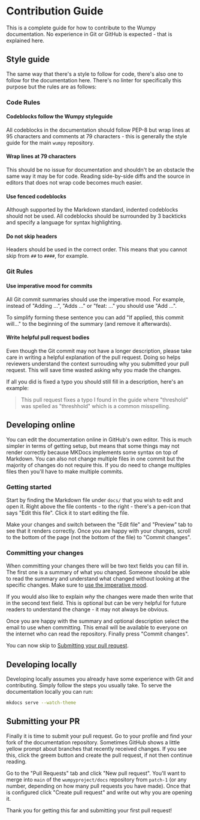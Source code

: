 # Contribution Guide

This is a complete guide for how to contribute to the Wumpy documentation. No
experience in Git or GitHub is expected - that is explained here.

## Style guide

The same way that there's a style to follow for code, there's also one to
follow for the documentation here. There's no linter for specifically this
purpose but the rules are as follows:

### Code Rules

#### Codeblocks follow the Wumpy styleguide

All codeblocks in the documentation should follow PEP-8 but wrap lines at 95
characters and comments at 79 characters - this is generally the style guide
for the main `wumpy` repository.

#### Wrap lines at 79 characters

This should be no issue for documentation and shouldn't be an obstacle the same
way it may be for code. Reading side-by-side diffs and the source in editors
that does not wrap code becomes much easier.

#### Use fenced codeblocks

Although supported by the Markdown standard, indented codeblocks should not be
used. All codeblocks should be surrounded by 3 backticks and specify a
language for syntax highlighting.

#### Do not skip headers

Headers should be used in the correct order. This means that you cannot skip
from `##` to `####`, for example.

### Git Rules

#### Use imperative mood for commits

All Git commit summaries should use the imperative mood. For example, instead
of "Adding ...", "Adds ..." or "feat: ..." you should use "Add ...".

To simplify forming these sentence you can add "If applied, this commit
will..." to the beginning of the summary (and remove it afterwards).

#### Write helpful pull request bodies

Even though the Git commit may not have a longer description, please take care
in writing a helpful explanation of the pull request. Doing so helps reviewers
understand the context surrouding why you submitted your pull request. This
will save time wasted asking why you made the changes.

If all you did is fixed a typo you should still fill in a description, here's
an example:

> This pull request fixes a typo I found in the guide where "threshold" was
> spelled as "threshhold" which is a common misspelling.

## Developing online

You can edit the documentation online in GitHub's own editor. This is much
simpler in terms of getting setup, but means that some things may not render
correctly because MKDocs implements some syntax on top of Markdown. You can
also not change multiple files in one commit but the majority of changes do not
require this. If you do need to change multiples files then you'll have to make
multiple commits.

### Getting started

Start by finding the Markdown file under `docs/` that you wish to edit and
open it. Right above the file contents - to the right - there's a pen-icon that
says "Edit this file". Click it to start editing the file.

Make your changes and switch between the "Edit file" and "Preview" tab to see
that it renders correctly. Once you are happy with your changes, scroll to the
bottom of the page (not the bottom of the file) to "Commit changes".

### Committing your changes

When committing your changes there will be two text fields you can fill in. The
first one is a summary of what you changed. Someone should be able to read the
summary and understand what changed without looking at the specific changes.
Make sure to [use the imperative mood](#use-imperative-mood-for-commits).

If you would also like to explain *why* the changes were made then write that
in the second text field. This is optional but can be very helpful for future
readers to understand the change - it may not always be obvious.

Once you are happy with the summary and optional description select the email
to use when committing. This email will be available to everyone on the
internet who can read the repository. Finally press "Commit changes".

You can now skip to [Submitting your pull request](#submitting-your-pr).

## Developing locally

Developing locally assumes you already have some experience with Git and
contributing. Simply follow the steps you usually take. To serve the
documentation locally you can run:

```bash
mkdocs serve --watch-theme
```

## Submitting your PR

Finally it is time to submit your pull request. Go to your profile and find
your fork of the documentation repository. Sometimes GitHub shows a little
yellow prompt about branches that recently received changes. If you see this,
click the greem button and create the pull request, if not then continue
reading.

Go to the "Pull Requests" tab and click "New pull request". You'll want to
merge into `main` of the `wumpyproject/docs` repository from `patch-1` (or any
number, depending on how many pull requests you have made). Once that is
configured click "Create pull request" and write out why you are opening it.

Thank you for getting this far and submitting your first pull request!
